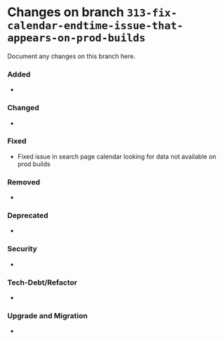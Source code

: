 # Changes on branch `313-fix-calendar-endtime-issue-that-appears-on-prod-builds`
Document any changes on this branch here.
### Added
- 

### Changed
- 

### Fixed
- Fixed issue in search page calendar looking for data not available on prod builds 

### Removed
- 

### Deprecated
- 

### Security
- 

### Tech-Debt/Refactor
- 

### Upgrade and Migration
- 
